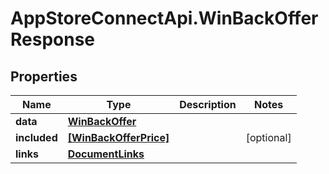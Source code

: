 # AppStoreConnectApi.WinBackOfferResponse

## Properties

Name | Type | Description | Notes
------------ | ------------- | ------------- | -------------
**data** | [**WinBackOffer**](WinBackOffer.md) |  | 
**included** | [**[WinBackOfferPrice]**](WinBackOfferPrice.md) |  | [optional] 
**links** | [**DocumentLinks**](DocumentLinks.md) |  | 


